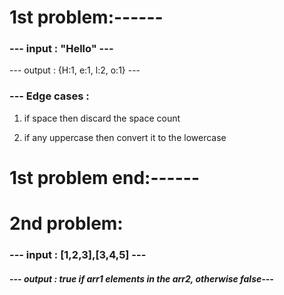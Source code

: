 # 1st problem:------

### --- input : "Hello" ---

--- output : {H:1, e:1, l:2, o:1} ---

### --- Edge cases :

1. if space then discard the space count

2. if any uppercase then convert it to the lowercase

# 1st problem end:------

# 2nd problem:

### --- input : [1,2,3],[3,4,5] ---

##### --- output : true if arr1 elements in the arr2, otherwise false---
